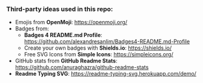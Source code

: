 ### Third-party ideas used in this repo:

- Emojis from **OpenMoji**: https://openmoji.org/
- Badges from:
   - **Badges 4 README.md Profile**: https://github.com/alexandresanlim/Badges4-README.md-Profile 
   - Create your own badges with **Shields.io**: https://shields.io/
   - Free SVG Icons from **Simple Icons**: https://simpleicons.org/
- GitHub stats from **GitHub Readme Stats**: https://github.com/anuraghazra/github-readme-stats
- **Readme Typing SVG**: https://readme-typing-svg.herokuapp.com/demo/
